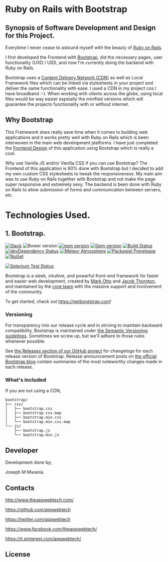 # Ruby on Rails with Bootstrap

## Synopsis of Software Development and Design for this Project.

Everytime I never cease to astound myself with the beauty of [Ruby on Rails](https://en.wikipedia.org/wiki/Ruby_on_Rails). 

I first developed the Frontend with [Bootstrap](http://getbootstrap.com/), did the necessary pages, user functionality (UXD / UID), and now I'm currently doing the backend with Ruby on Rails.


Bootstrap uses a [Content Delivery Network (CDN)](https://en.wikipedia.org/wiki/Content_delivery_network) as well as Local Framework files which can be linked via stylesheets in your project and deliver the same functionality with ease. I used a CDN in my project cos I have broadband :-). When working with clients across the globe, using local files would be way easier espeially the minified versions which will guarantee the projects functionality with or without internet. 

## Why Bootstrap

This Framework does really save time when it comes to building web applications and it works pretty well with Ruby on Rails which is been interwoven in the main web development platforms. I have just completed the [Frontend Design](https://en.wikipedia.org/wiki/Front-end_web_development) of this application using Bootstrap which is really a cool.

Why use Vanilla JS and/or Vanilla CSS if you can use Bootstrap?
The Frontend of this application is 90% done with Bootstrap but I decided to add my own custom CSS stylesheets to tweak the responsiveness. My main aim was to use Ruby on Rails together with Bootstrap and not make the page super responsive and extremely sexy. The backend is been done with Ruby on Rails to allow submission of forms and communication between servers, etc. 

# Technologies Used.

## 1. Bootstrap.


[![Slack](https://bootstrap-slack.herokuapp.com/badge.svg)](https://bootstrap-slack.herokuapp.com)
![Bower version](https://img.shields.io/bower/v/bootstrap.svg)
[![npm version](https://img.shields.io/npm/v/bootstrap.svg)](https://www.npmjs.com/package/bootstrap)
[![Gem version](https://img.shields.io/gem/v/bootstrap.svg)](https://rubygems.org/gems/bootstrap)
[![Build Status](https://img.shields.io/travis/twbs/bootstrap/master.svg)](https://travis-ci.org/twbs/bootstrap)
[![devDependency Status](https://img.shields.io/david/dev/twbs/bootstrap.svg)](https://david-dm.org/twbs/bootstrap?type=dev)
[![Meteor Atmosphere](https://img.shields.io/badge/meteor-twbs%3Abootstrap-blue.svg)](https://atmospherejs.com/twbs/bootstrap)
[![Packagist Prerelease](https://img.shields.io/packagist/vpre/twbs/bootstrap.svg)](https://packagist.org/packages/twbs/bootstrap)
[![NuGet](https://img.shields.io/nuget/vpre/bootstrap.svg)](https://www.nuget.org/packages/bootstrap/4.0.0-alpha5)

[![Selenium Test Status](https://saucelabs.com/browser-matrix/bootstrap.svg)](https://saucelabs.com/u/bootstrap)

Bootstrap is a sleek, intuitive, and powerful front-end framework for faster and easier web development, created by [Mark Otto](https://twitter.com/mdo) and [Jacob Thornton](https://twitter.com/fat), and maintained by the [core team](https://github.com/orgs/twbs/people) with the massive support and involvement of the community.

To get started, check out <https://getbootstrap.com>!

### Versioning

For transparency into our release cycle and in striving to maintain backward compatibility, Bootstrap is maintained under [the Semantic Versioning guidelines](http://semver.org/). Sometimes we screw up, but we'll adhere to those rules whenever possible.

See [the Releases section of our GitHub project](https://github.com/twbs/bootstrap/releases) for changelogs for each release version of Bootstrap. Release announcement posts on [the official Bootstrap blog](https://blog.getbootstrap.com) contain summaries of the most noteworthy changes made in each release.

### What's included

If you are not using a CDN, 

```
bootstrap/
├── css/
│   ├── bootstrap.css
│   ├── bootstrap.css.map
│   ├── bootstrap.min.css
│   └── bootstrap.min.css.map
└── js/
    ├── bootstrap.js
    └── bootstrap.min.js
```


## Developer

Development done by;

Joseph M Mwania. 
## Contacts


http://www.theappwebtech.com/

https://github.com/appwebtech

https://twitter.com/appwebtech

https://www.facebook.com/theappwebtech/

https://it.pinterest.com/appwebtech/

## License

